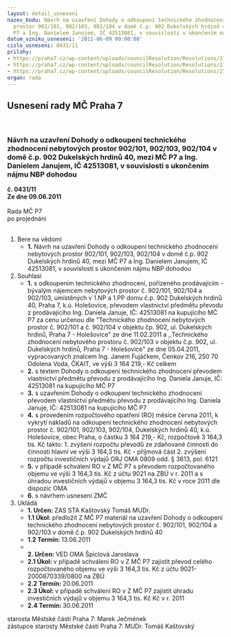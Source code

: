 ```yaml
---
layout: detail_usneseni
nazev_bodu: Návrh na uzavření Dohody o odkoupení technického zhodnocení nebytových
  prostor 902/101, 902/103, 902/104 v domě č.p. 902 Dukelských hrdinů 40, mezi MČ
  P7 a Ing. Danielem Janujem, IČ 42513081, v souvislosti s ukončením nájmu NBP dohodou
datum_vzniku_usneseni: '2011-06-09 00:00:00'
cislo_usneseni: 0431/11
prilohy:
- https://praha7.cz/wp-content/uploads/councilResolution/Resolutions/21594/29-11-priloha_5.pdf
- https://praha7.cz/wp-content/uploads/councilResolution/Resolutions/21594/29-11-priloha_6.doc
- https://praha7.cz/wp-content/uploads/councilResolution/Resolutions/21594/29-11-navrh_usnz_januj.doc
organ: rada
---
```

<div id="ucUsn_pList" class="usn">
	<span><h2>Usnesení rady MČ Praha 7 </h2>
<br></span><div class="standBody">
<span><h3>Návrh na uzavření Dohody o odkoupení technického zhodnocení nebytových prostor 902/101, 902/103, 902/104 v domě č.p. 902 Dukelských hrdinů 40, mezi MČ P7 a Ing. Danielem Janujem, IČ 42513081, v souvislosti s ukončením nájmu NBP dohodou</h3></span><div class="center">
		<strong>č. 0431/11</strong><br>
	</div>
<div class="center">
		<strong>Ze dne 09.06.2011</strong><br><br>
	</div>Rada MČ P7<br> po projednání<br><br><ol>
<li>Bere na vědomí<ul><li>
<strong>1.</strong> Návrh na uzavření Dohody o odkoupení technického zhodnocení nebytových prostor 902/101, 902/103, 902/104 v domě č.p. 902 Dukelských hrdinů 40, mezi MČ P7 a Ing. Danielem Janujem, IČ 42513081, v souvislosti s ukončením nájmu NBP dohodou</li></ul>
</li>
<li>Souhlasí<ul>
<li>
<strong>1.</strong> s odkoupením technického zhodnocení, pořízeného prodávajícím - bývalým nájemcem nebytových prostor č. 902/101, 902/104 a 902/103, umístěných v 1.NP a 1.PP domu č.p. 902 Dukelských hrdinů 40, Praha 7, k.ú. Holešovice, převodem vlastnictví předmětu převodu z prodávajícího Ing. Daniela Januje, IČ: 42513081 na kupujícího MČ P7 za cenu určenou dle "Technického zhodnocení nebytových prostor č. 902/101 a č. 902/104 v objektu čp. 902, ul. Dukelských hrdinů, Praha 7 - Holešovice" ze dne 11.02.2011 a ,,Technického zhodnocení nebytového prostoru č. 902/103 v objektu č.p. 902, ul. Dukelských hrdinů, Praha 7 - Holešovice" ze dne 05.04.2011,  vypracovaných znalcem Ing. Janem Fujáčkem, Čenkov 216, 250 70 Odolena Voda, ČKAIT, ve výši   3 164 219,- Kč celkem </li>
<li>
<strong>2.</strong> s textem Dohody o odkoupení technického zhodnocení převodem vlastnictví předmětu převodu z prodávajícího Ing. Daniela Januje, IČ: 42513081 na kupujícího MČ P7</li>
<li>
<strong>3.</strong> s uzavřením Dohody o odkoupení technického zhodnocení převodem vlastnictví předmětu převodu z prodávajícího Ing. Daniela Januje, IČ: 42513081 na kupujícího  MČ P7</li>
<li>
<strong>4.</strong> s provedením rozpočtového opatření  (RO) měsíce června  2011, k vykrytí nákladů na odkoupení technického zhodnocení nebytových prostor  č. 902/101, 902/103, 902/104, Dukelských hrdinů 40, k.ú. Holešovice, obec Praha, o částku  3 164 219,- Kč, rozpočtově 3 164,3 tis. Kč takto:                                                                                                         1.  zvýšení rozpočtu převodů ze zdaňované činnosti do činnosti hlavní ve výši              3 164,3 tis. Kč  -  příjmová část                                                                                                 2.   zvýšení rozpočtu investičních výdajů ORJ OMA  0809 odd. § 3613, pol. 6121</li>
<li>
<strong>5.</strong> v případě schválení RO v Z MČ P7 s převodem rozpočtovaného objemu ve výši   3 164,3 tis. Kč z účtu 9021 na ZBÚ v r. 2011 a s úhradou investičních výdajů v objemu 3 164,3 tis. Kč v roce 2011 dle dispozic OMA</li>
<li>
<strong>6.</strong> s návrhem usnesení ZMČ</li>
</ul>
</li>
<li>Ukládá<ul>
<li>
<strong>1. Určen: </strong>ZAS STA Kaštovský Tomáš MUDr.</li>
<li>
<strong>1.1 Úkol: </strong>předložit Z MČ P7 materiál na uzavření  Dohody o odkoupení technického zhodnocení nebytových prostor č. 902/101, 902/104 a 902/103 v domě č.p. 902 Dukelských hrdinů 40 </li>
<li>
<strong>1.2 Termín: </strong>13.06.2011</li>
<li>
<strong><br>2. Určen: </strong>VED OMA Špiclová Jaroslava</li>
<li>
<strong>2.1 Úkol: </strong>v případě schválení RO v Z MČ P7 zajistit převod celého rozpočtovaného objemu ve výši 3 164,3 tis. Kč z účtu 9021-2000870339/0800 na ZBÚ</li>
<li>
<strong>2.2 Termín: </strong>20.06.2011</li>
<li>
<strong>2.3 Úkol: </strong>v případě schválení RO v Z MČ P7 zajistit úhradu investičních výdajů v objemu 3 164,3 tis. Kč  Kč v r. 2011</li>
<li>
<strong>2.4 Termín: </strong>30.06.2011</li>
</ul>
</li>
</ol>starosta Městské části Praha 7: Marek Ječmének<br>zástupce starosty Městské části Praha 7: MUDr. Tomáš Kaštovský 
</div>
</div>